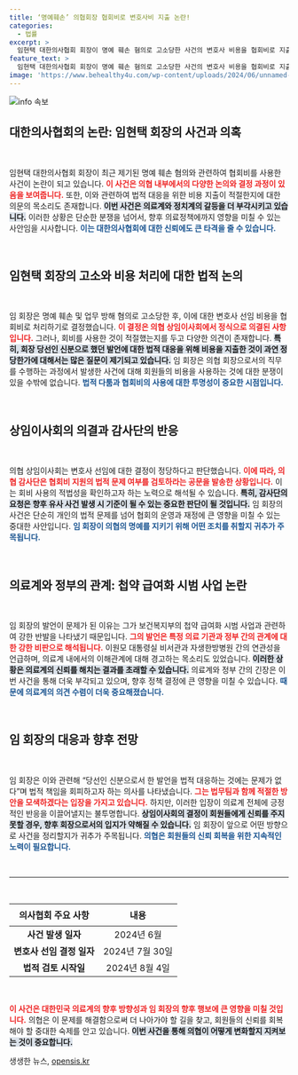 ```yaml
---
title: ‘명예훼손’ 의협회장 협회비로 변호사비 지출 논란!
categories:
  - 법률
excerpt: >
  임현택 대한의사협회 회장이 명예 훼손 혐의로 고소당한 사건의 변호사 비용을 협회비로 지출해 논란에 휘말렸다. 상임이사회 의결로 결정된 사안이지만, 그의 발언 시기와 지출의 적정성에 의문이 제기되고 있다.
feature_text: >
  임현택 대한의사협회 회장이 명예 훼손 혐의로 고소당한 사건의 변호사 비용을 협회비로 지출해 논란에 휘말렸다. 상임이사회 의결로 결정된 사안이지만, 그의 발언 시기와 지출의 적정성에 의문이 제기되고 있다.
image: 'https://www.behealthy4u.com/wp-content/uploads/2024/06/unnamed-file.png'
---
```


<p><img src="https://www.behealthy4u.com/wp-content/uploads/2024/06/unnamed-file.png" alt="info 속보" /></p>

<h2 data-ke-size="size26">대한의사협회의 논란: 임현택 회장의 사건과 의혹</h2>

<p data-ke-size="size16">&nbsp;</p>

<p>임현택 대한의사협회 회장이 최근 제기된 명예 훼손 혐의와 관련하여 협회비를 사용한 사건이 논란이 되고 있습니다. <b><span style="color: #ee2323;">이 사건은 의협 내부에서의 다양한 논의와 결정 과정이 있음을 보여줍니다.</span></b> 또한, 이와 관련하여 법적 대응을 위한 비용 지출이 적절한지에 대한 의문의 목소리도 존재합니다. <b><span style="background-color: #21538527;">이번 사건은 의료계와 정치계의 갈등을 더 부각시키고 있습니다.</span></b> 이러한 상황은 단순한 분쟁을 넘어서, 향후 의료정책에까지 영향을 미칠 수 있는 사안임을 시사합니다. <b><span style="color: #1a5490;">이는 대한의사협회에 대한 신뢰에도 큰 타격을 줄 수 있습니다.</span></b></p>

<p data-ke-size="size16">&nbsp;</p>

<h2 data-ke-size="size26">임현택 회장의 고소와 비용 처리에 대한 법적 논의</h2>

<p data-ke-size="size16">&nbsp;</p>

<p>임 회장은 명예 훼손 및 업무 방해 혐의로 고소당한 후, 이에 대한 변호사 선임 비용을 협회비로 처리하기로 결정했습니다. <b><span style="color: #ee2323;">이 결정은 의협 상임이사회에서 정식으로 의결된 사항입니다.</span></b> 그러나, 회비를 사용한 것이 적절했는지를 두고 다양한 의견이 존재합니다. <b><span style="background-color: #21538527;">특히, 회장 당선인 신분으로 했던 발언에 대한 법적 대응을 위해 비용을 지출한 것이 과연 정당한가에 대해서는 많은 질문이 제기되고 있습니다.</span></b> 임 회장은 의협 회장으로서의 직무를 수행하는 과정에서 발생한 사건에 대해 회원들의 비용을 사용하는 것에 대한 분쟁이 있을 수밖에 없습니다. <b><span style="color: #1a5490;">법적 다툼과 협회비의 사용에 대한 투명성이 중요한 시점입니다.</span></b></p>

<p data-ke-size="size16">&nbsp;</p>

<h2 data-ke-size="size26">상임이사회의 의결과 감사단의 반응</h2>

<p data-ke-size="size16">&nbsp;</p>

<p>의협 상임이사회는 변호사 선임에 대한 결정이 정당하다고 판단했습니다. <b><span style="color: #ee2323;">이에 따라, 의협 감사단은 협회비 지원의 법적 문제 여부를 검토하라는 공문을 발송한 상황입니다.</span></b> 이는 회비 사용의 적법성을 확인하고자 하는 노력으로 해석될 수 있습니다. <b><span style="background-color: #21538527;">특히, 감사단의 요청은 향후 유사 사건 발생 시 기준이 될 수 있는 중요한 판단이 될 것입니다.</span></b> 임 회장의 사건은 단순히 개인의 법적 문제를 넘어 협회의 운영과 재정에 큰 영향을 미칠 수 있는 중대한 사안입니다. <b><span style="color: #1a5490;">임 회장이 의협의 명예를 지키기 위해 어떤 조치를 취할지 귀추가 주목됩니다.</span></b></p>

<p data-ke-size="size16">&nbsp;</p>

<h2 data-ke-size="size26">의료계와 정부의 관계: 첩약 급여화 시범 사업 논란</h2>

<p data-ke-size="size16">&nbsp;</p>

<p>임 회장의 발언이 문제가 된 이유는 그가 보건복지부의 첩약 급여화 시범 사업과 관련하여 강한 반발을 나타냈기 때문입니다. <b><span style="color: #ee2323;">그의 발언은 특정 의료 기관과 정부 간의 관계에 대한 강한 비판으로 해석됩니다.</span></b> 이원모 대통령실 비서관과 자생한방병원 간의 연관성을 언급하며, 의료계 내에서의 이해관계에 대해 경고하는 목소리도 있었습니다. <b><span style="background-color: #21538527;">이러한 상황은 의료계의 신뢰를 해치는 결과를 초래할 수 있습니다.</span></b> 의료계와 정부 간의 긴장은 이번 사건을 통해 더욱 부각되고 있으며, 향후 정책 결정에 큰 영향을 미칠 수 있습니다. <b><span style="color: #1a5490;">때문에 의료계의 의견 수렴이 더욱 중요해졌습니다.</span></b></p>

<p data-ke-size="size16">&nbsp;</p>

<h2 data-ke-size="size26">임 회장의 대응과 향후 전망</h2>

<p data-ke-size="size16">&nbsp;</p>

<p>임 회장은 이와 관련해 “당선인 신분으로서 한 발언을 법적 대응하는 것에는 문제가 없다”며 법적 책임을 회피하고자 하는 의사를 나타냈습니다. <b><span style="color: #ee2323;">그는 법무팀과 함께 적절한 방안을 모색하겠다는 입장을 가지고 있습니다.</span></b> 하지만, 이러한 입장이 의료계 전체에 긍정적인 반응을 이끌어낼지는 불투명합니다. <b><span style="background-color: #21538527;">상임이사회의 결정이 회원들에게 신뢰를 주지 못할 경우, 향후 회장으로서의 입지가 약해질 수 있습니다.</span></b> 임 회장이 앞으로 어떤 방향으로 사건을 정리할지가 귀추가 주목됩니다. <b><span style="color: #1a5490;">의협은 회원들의 신뢰 회복을 위한 지속적인 노력이 필요합니다.</span></b></p>

<p data-ke-size="size16">&nbsp;</p>

<hr>

<p data-ke-size="size16">&nbsp;</p>

<table style="width: 100%; border-collapse: collapse;">
  <thead>
    <tr>
      <th style="text-align: center; height: 40px;"><b>의사협회 주요 사항</b></th>
      <th style="text-align: center; height: 40px;"><b>내용</b></th>
    </tr>
  </thead>
  <tbody>
    <tr>
      <td style="text-align: center; height: 30px;"><b>사건 발생 일자</b></td>
      <td style="text-align: center; height: 30px;">2024년 6월</td>
    </tr>
    <tr>
      <td style="text-align: center; height: 30px;"><b>변호사 선임 결정 일자</b></td>
      <td style="text-align: center; height: 30px;">2024년 7월 30일</td>
    </tr>
    <tr>
      <td style="text-align: center; height: 30px;"><b>법적 검토 시작일</b></td>
      <td style="text-align: center; height: 30px;">2024년 8월 4일</td>
    </tr>
  </tbody>
</table>

<p data-ke-size="size16">&nbsp;</p>

<p><b><span style="color: #ee2323;">이 사건은 대한민국 의료계의 향후 방향성과 임 회장의 향후 행보에 큰 영향을 미칠 것입니다.</span></b> 의협은 이 문제를 해결함으로써 더 나아가야 할 길을 찾고, 회원들의 신뢰를 회복해야 할 중대한 숙제를 안고 있습니다. <b><span style="background-color: #21538527;">이번 사건을 통해 의협이 어떻게 변화할지 지켜보는 것이 중요합니다.</span></b></p>
생생한 뉴스, <a href="https://opensis.kr" rel="dofollow">opensis.kr</a>


